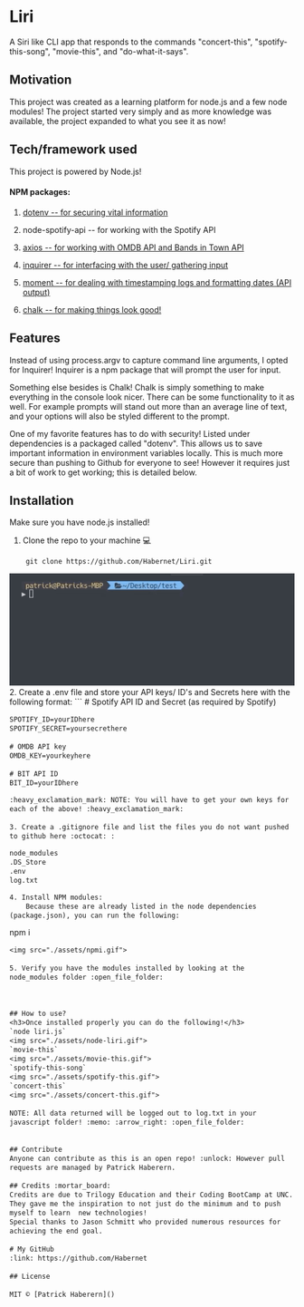 # Liri
A Siri like CLI app that responds to the commands "concert-this", "spotify-this-song", "movie-this", and "do-what-it-says".

## Motivation
This project was created as a learning platform for node.js and a few node modules! The project started very simply and as more knowledge was available, the project expanded to what you see it as now!


## Tech/framework used
This project is powered by Node.js!
#### NPM packages:
1. [dotenv -- for securing vital information](https://www.npmjs.com/package/dotenv "dotenv")

2. node-spotify-api -- for working with the Spotify API

3. [axios -- for working with OMDB API and Bands in Town API](https://www.npmjs.com/package/axios "axios")

4. [inquirer -- for interfacing with the user/ gathering input](https://www.npmjs.com/package/inquirer "inquirer")


5. [moment -- for dealing with timestamping logs and formatting dates (API output)](https://www.npmjs.com/package/moment "moment")

6. [chalk -- for making things look good!](https://www.npmjs.com/package/chalk "chalk")

## Features
Instead of using process.argv to capture command line arguments, I opted for Inquirer! Inquirer is a npm package that will prompt the user for input.

Something else besides is Chalk! Chalk is simply something to make everything in the console look nicer. There can be some functionality to it as well. For example prompts will stand out more than an average line of text, and your options will also be styled different to the prompt.

One of my favorite features has to do with security! Listed under dependencies is a packaged called "dotenv". This allows us to save important information in environment variables locally. This is much more secure than pushing to Github for everyone to see! However it requires just a bit of work to get working; this is detailed below.

## Installation
Make sure you have node.js installed!
1. Clone the repo to your machine :computer:
```
    git clone https://github.com/Habernet/Liri.git
```
<img src="./assets/gitclone.gif">
2. Create a .env file and store your API keys/ ID's and Secrets here with the following format:
```
    # Spotify API ID and Secret (as required by Spotify)

    SPOTIFY_ID=yourIDhere
    SPOTIFY_SECRET=yoursecrethere

    # OMDB API key
    OMDB_KEY=yourkeyhere

    # BIT API ID
    BIT_ID=yourIDhere
```
:heavy_exclamation_mark: NOTE: You will have to get your own keys for each of the above! :heavy_exclamation_mark:

3. Create a .gitignore file and list the files you do not want pushed to github here :octocat: :
```
    node_modules
    .DS_Store
    .env
    log.txt
```
4. Install NPM modules:
    Because these are already listed in the node dependencies (package.json), you can run the following:
```
npm i
```
<img src="./assets/npmi.gif">

5. Verify you have the modules installed by looking at the node_modules folder :open_file_folder:



## How to use?
<h3>Once installed properly you can do the following!</h3>
`node liri.js`
<img src="./assets/node-liri.gif">
`movie-this`
<img src="./assets/movie-this.gif">
`spotify-this-song`
<img src="./assets/spotify-this.gif">
`concert-this`
<img src="./assets/concert-this.gif">

NOTE: All data returned will be logged out to log.txt in your javascript folder! :memo: :arrow_right: :open_file_folder: 


## Contribute
Anyone can contribute as this is an open repo! :unlock: However pull requests are managed by Patrick Haberern.

## Credits :mortar_board:
Credits are due to Trilogy Education and their Coding BootCamp at UNC. They gave me the inspiration to not just do the minimum and to push myself to learn  new technologies!
Special thanks to Jason Schmitt who provided numerous resources for achieving the end goal.

# My GitHub
:link: https://github.com/Habernet

## License

MIT © [Patrick Haberern]()